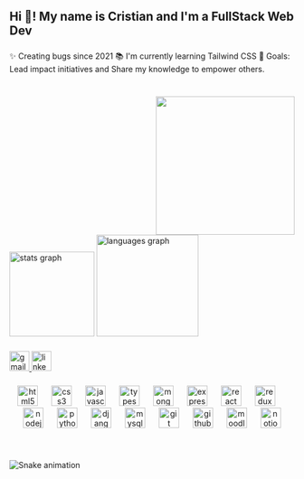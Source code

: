 <h2 align="left">Hi 👋! My name is Cristian and I'm a FullStack Web Dev</h2>

###

✨ Creating bugs since 2021
📚 I'm currently learning Tailwind CSS
🎯 Goals: Lead impact initiatives and Share my knowledge to empower others.

###

<br clear="both">

<img align="right" height="245" src="//i.imgflip.com/a4v8rw.gif" />

###

<br clear="both">

<div align="left">
    <img src="https://github-readme-stats.vercel.app/api?username=CristiannGuerra&hide_title=false&hide_rank=false&show_icons=true&include_all_commits=true&count_private=true&disable_animations=false&theme=dracula&locale=en&hide_border=false"
        height="150" alt="stats graph" />
    <img src="https://github-readme-stats.vercel.app/api/top-langs?username=CristiannGuerra&locale=en&hide_title=false&layout=compact&card_width=320&langs_count=6&theme=dracula&hide_border=false"
        height="180" alt="languages graph" />
</div>

###

<div align="left">
    <a href="cristian.guera.am@gmail.com" target="_blank">
        <img src="https://img.shields.io/static/v1?message=Gmail&logo=gmail&label=&color=D14836&logoColor=white&labelColor=&style=for-the-badge"
            height="35" alt="gmail logo" />
    </a>
    <a href="https://www.linkedin.com/in/cristianguerrait/" target="_blank">
        <img src="https://img.shields.io/static/v1?message=LinkedIn&logo=linkedin&label=&color=0077B5&logoColor=white&labelColor=&style=for-the-badge"
            height="35" alt="linkedin logo" />
    </a>
</div>

###

<div align="center">
    <img src="https://cdn.jsdelivr.net/gh/devicons/devicon/icons/html5/html5-original.svg" height="36"
        alt="html5 logo" />
    <img width="16" />
    <img src="https://cdn.jsdelivr.net/gh/devicons/devicon/icons/css3/css3-original.svg" height="36"
        alt="css3 logo" />
    <img width="16" />
    <img src="https://cdn.jsdelivr.net/gh/devicons/devicon/icons/javascript/javascript-original.svg" height="36"
        alt="javascript logo" />
    <img width="16" />
    <img src="https://cdn.jsdelivr.net/gh/devicons/devicon/icons/typescript/typescript-original.svg" height="36"
        alt="typescript logo" />
    <img width="16" />
    <img src="https://cdn.jsdelivr.net/gh/devicons/devicon/icons/mongodb/mongodb-original.svg" height="36"
        alt="mongodb logo" />
    <img width="16" />
    <img src="https://cdn.jsdelivr.net/gh/devicons/devicon/icons/express/express-original.svg" height="36"
        alt="express logo" />
    <img width="16" />
    <img src="https://cdn.jsdelivr.net/gh/devicons/devicon/icons/react/react-original.svg" height="36"
        alt="react logo" />
    <img width="16" />
    <img src="https://cdn.jsdelivr.net/gh/devicons/devicon/icons/redux/redux-original.svg" height="36"
        alt="redux logo" />
    <img width="16" />
    <img src="https://cdn.jsdelivr.net/gh/devicons/devicon/icons/nodejs/nodejs-original.svg" height="36"
        alt="nodejs logo" />
    <img width="16" />
    <img src="https://cdn.jsdelivr.net/gh/devicons/devicon/icons/python/python-original.svg" height="36"
        alt="python logo" />
    <img width="16" />
    <img src="https://cdn.jsdelivr.net/gh/devicons/devicon/icons/django/django-plain.svg" height="36"
        alt="django logo" />
    <img width="16" />
    <img src="https://cdn.jsdelivr.net/gh/devicons/devicon/icons/mysql/mysql-original.svg" height="36"
        alt="mysql logo" />
    <img width="16" />
    <img src="https://cdn.jsdelivr.net/gh/devicons/devicon/icons/git/git-original.svg" height="36" alt="git logo" />
    <img width="16" />
    <img src="https://cdn.jsdelivr.net/gh/devicons/devicon/icons/github/github-original.svg" height="36"
        alt="github logo" />
    <img width="16" />
    <img src="https://cdn.jsdelivr.net/gh/devicons/devicon/icons/moodle/moodle-original.svg" height="36"
        alt="moodle logo" />
    <img width="16" />
    <img src="https://cdn.jsdelivr.net/gh/devicons/devicon/icons/notion/notion-original.svg" height="36"
        alt="notion logo" />
</div>

###

<br clear="both">

<img src="https://raw.githubusercontent.com/CristiannGuerra/CristiannGuerra/output/snake.svg"
    alt="Snake animation" />

###
